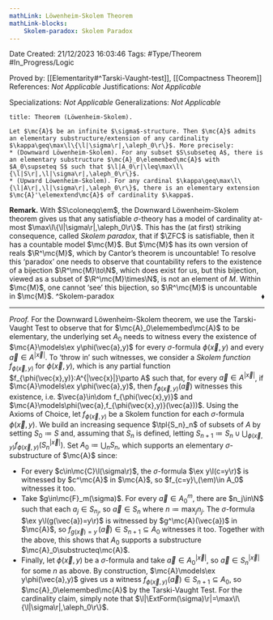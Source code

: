 ```yaml
---
mathLink: Löwenheim-Skolem Theorem
mathLink-blocks:
    Skolem-paradox: Skolem Paradox
---
```


<div class="topSpace"></div>

Date Created: 21/12/2023 16:03:46
Tags: #Type/Theorem #In_Progress/Logic

Proved by: [[Elementarity#^Tarski-Vaught-test]], [[Compactness Theorem]]
References: <i>Not Applicable</i>
Justifications: <i>Not Applicable</i>

Specializations: <i>Not Applicable</i>
Generalizations: <i>Not Applicable</i>

``` ad-Theorem
title: Theorem (Löwenheim-Skolem).

Let $\mc{A}$ be an infinite $\sigma$-structure. Then $\mc{A}$ admits an elementary substructure/extension of any cardinality $\kappa\geq\max\l\{\l|\sigma\r|,\aleph_0\r\}$. More precisely:
* (Downward Löwenheim-Skolem). For any subset $S\subseteq A$, there is an elementary substructure $\mc{A}_0\elemembed\mc{A}$ with $A_0\supseteq S$ such that $\l|A_0\r|\leq\max\l\{\l|S\r|,\l|\sigma\r|,\aleph_0\r\}$.
* (Upward Löwenheim-Skolem). For any cardinal $\kappa\geq\max\l\{\l|A\r|,\l|\sigma\r|,\aleph_0\r\}$, there is an elementary extension $\mc{A}'\elemextend\mc{A}$ of cardinality $\kappa$.

```

<b>Remark.</b> With $S\coloneqq\em$, the Downward Löwenheim-Skolem theorem gives us that any satisfiable $\sigma$-theory has a model of cardinality at-most $\max\l\{\l|\sigma\r|,\aleph_0\r\}$. This has the (at first) striking consequence, called <i>Skolem paradox</i>, that if $\ZFC$ is satisfiable, then it has a countable model $\mc{M}$. But $\mc{M}$ has its own version of reals $\R^\mc{M}$, which by Cantor’s theorem is uncountable! To resolve this ‘paradox’ one needs to observe that countability refers to the existence of a bijection $\R^\mc{M}\to\N$, which does exist for us, but this bijection, viewed as a subset of $\R^\mc{M}\times\N$, is not an element of $M$. Within $\mc{M}$, one cannot ‘see’ this bijection, so $\R^\mc{M}$ is uncountable in $\mc{M}$.<span style="float:right;">$\blacklozenge$</span> ^Skolem-paradox

---

<i>Proof.</i> For the Downward Löwenheim-Skolem theorem, we use the Tarski-Vaught Test to observe that for $\mc{A}_0\elemembed\mc{A}$ to be elementary, the underlying set $A_0$ needs to witness every the existence of $\mc{A}\models\ex y\phi(\vec{a},y)$ for every $\sigma$-formula $\phi(\vec{x},y)$ and every $\vec{a}\in A^{|\vec{x}|}$. To ‘throw in’ such witnesses, we consider a <i>Skolem function</i> $f_{\phi(\vec{x},y)}$ for $\phi(\vec{x},y)$, which is any partial function $f_{\phi(\vec{x},y)}:A^{|\vec{x}|}\parto A$ such that, for every $\vec{a}\in A^{|\vec{x}|}$, if $\mc{A}\models\ex y\phi(\vec{a},y)$, then $f_{\phi(\vec{x},y)}(\vec{a})$ witnesses this existence, i.e. $\vec{a}\in\dom f_{\phi(\vec{x},y)}$ and $\mc{A}\models\phi(\vec{a},f_{\phi(\vec{x},y)}(\vec{a}))$. Using the Axioms of Choice, let $f_{\phi(\vec{x},y)}$ be a Skolem function for each $\sigma$-formula $\phi(\vec{x},y)$. We build an increasing sequence $\tpl{S_n}_n$ of subsets of $A$ by setting $S_0\coloneqq S$ and, assuming that $S_n$ is defined, letting $S_{n+1}\coloneqq S_n\cup\bigcup_{\phi(\vec{x},y)}f_{\phi(\vec{x},y)}\big(S_n^{|\vec{x}|}\big)$. Set $A_0\coloneqq\bigcup_nS_n$, which supports an elementary $\sigma$-substructure of $\mc{A}$ since:
* For every $c\in\mc{C}\l(\sigma\r)$, the $\sigma$-formula $\ex y\l(c=y\r)$ is witnessed by $c^\mc{A}$ in $\mc{A}$, so $f_{c=y}\,(\em)\in A_0$ witnesses it too.
* Take $g\in\mc{F}_m(\sigma)$. For every $\vec{a}\in A_0^m$, there are $n_j\in\N$ such that each $a_j\in S_{n_j}$, so $\vec{a}\in S_n$ where $n\coloneqq\max_jn_j$. The $\sigma$-formula $\ex y\l(g(\vec{a})=y\r)$ is witnessed by $g^\mc{A}(\vec{a})$ in $\mc{A}$, so $f_{g(\vec{x})=y}\,(\vec{a})\in S_{n+1}\subseteq A_0$ witnesses it too. Together with the above, this shows that $A_0$ supports a substructure $\mc{A}_0\substructeq\mc{A}$.
* Finally, let $\phi(\vec{x},y)$ be a $\sigma$-formula and take $\vec{a}\in A_0^{|\vec{x}|}$, so $\vec{a}\in S_n^{|\vec{x}|}$ for some $n$ as above. By construction, $\mc{A}\models\ex y\phi(\vec{a},y)$ gives us a witness $f_{\phi(\vec{x},y)}(\vec{a})\in S_{n+1}\subseteq A_0$, so $\mc{A}_0\elemembed\mc{A}$ by the Tarski-Vaught Test. For the cardinality claim, simply note that $\l|\ExtForm(\sigma)\r|=\max\l\{\l|\sigma\r|,\aleph_0\r\}$.
